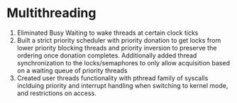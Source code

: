 # Multithreading

1. Eliminated Busy Waiting to wake threads at certain clock ticks
2. Built a strict priority scheduler with priority donation to get locks from lower priority blocking threads and priority inversion to preserve the ordering once donation completes. Additionally added thread synchronization to the locks/semaphores to only allow acquisition based on a waiting queue of priority threads
3. Created user threads functionality with pthread family of syscalls inclduing priority and interrupt handling when switching to kernel mode, and restrictions on access.
   
